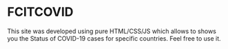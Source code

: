 # FCITCOVID
This site was developed using pure HTML/CSS/JS which allows to shows you the Status of COVID-19 cases for specific countries. Feel free to use it.
